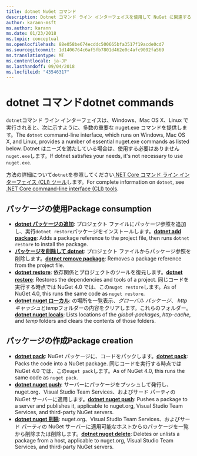 ```yaml
---
title: dotnet NuGet コマンド
description: Dotnet コマンド ライン インターフェイスを使用して NuGet に関連するコマンドの簡単なリファレンスです。
author: karann-msft
ms.author: karann
ms.date: 01/23/2018
ms.topic: conceptual
ms.openlocfilehash: 88e058be674ecddc500665bfa3517f19acde0cd7
ms.sourcegitcommit: 1d1406764c6af5fb7801d462e0c4afc9092fa569
ms.translationtype: MT
ms.contentlocale: ja-JP
ms.lasthandoff: 09/04/2018
ms.locfileid: "43546317"
---
```

# <a name="dotnet-commands"></a><span data-ttu-id="d216c-103">dotnet コマンド</span><span class="sxs-lookup"><span data-stu-id="d216c-103">dotnet commands</span></span>

<span data-ttu-id="d216c-104">`dotnet`コマンド ライン インターフェイスは、Windows、Mac OS X、Linux で実行されると、次に示すように、多数の重要な nuget.exe コマンドを提供します。</span><span class="sxs-lookup"><span data-stu-id="d216c-104">The `dotnet` command-line interface, which runs on Windows, Mac OS X, and Linux, provides a number of essential nuget.exe commands as listed below.</span></span> <span data-ttu-id="d216c-105">Dotnet はニーズを満たしている場合は、使用する必要はありません`nuget.exe`します。</span><span class="sxs-lookup"><span data-stu-id="d216c-105">If dotnet satisfies your needs, it's not necessary to use `nuget.exe`.</span></span>

<span data-ttu-id="d216c-106">方法の詳細について`dotnet`を参照してください[.NET Core コマンド ライン インターフェイス (CLI) ツール](/dotnet/core/tools/?tabs=netcore2x)します。</span><span class="sxs-lookup"><span data-stu-id="d216c-106">For complete information on `dotnet`, see [.NET Core command-line interface (CLI) tools](/dotnet/core/tools/?tabs=netcore2x).</span></span>

## <a name="package-consumption"></a><span data-ttu-id="d216c-107">パッケージの使用</span><span class="sxs-lookup"><span data-stu-id="d216c-107">Package consumption</span></span>

- <span data-ttu-id="d216c-108">[**dotnet パッケージの追加**](/dotnet/core/tools/dotnet-add-package): プロジェクト ファイルにパッケージ参照を追加し、実行`dotnet restore`パッケージをインストールします。</span><span class="sxs-lookup"><span data-stu-id="d216c-108">[**dotnet add package**](/dotnet/core/tools/dotnet-add-package): Adds a package reference to the project file, then runs `dotnet restore` to install the package.</span></span>
- <span data-ttu-id="d216c-109">[**パッケージを削除して dotnet**](/dotnet/core/tools/dotnet-remove-package): プロジェクト ファイルからパッケージ参照を削除します。</span><span class="sxs-lookup"><span data-stu-id="d216c-109">[**dotnet remove package**](/dotnet/core/tools/dotnet-remove-package): Removes a package reference from the project file.</span></span>
- <span data-ttu-id="d216c-110">[**dotnet restore**](/dotnet/core/tools/dotnet-restore?tabs=netcore2x): 依存関係とプロジェクトのツールを復元します。</span><span class="sxs-lookup"><span data-stu-id="d216c-110">[**dotnet restore**](/dotnet/core/tools/dotnet-restore?tabs=netcore2x): Restores the dependencies and tools of a project.</span></span> <span data-ttu-id="d216c-111">同じコードを実行する時点では NuGet 4.0 では、この`nuget restore`します。</span><span class="sxs-lookup"><span data-stu-id="d216c-111">As of NuGet 4.0, this runs the same code as `nuget restore`.</span></span>
- <span data-ttu-id="d216c-112">[**dotnet nuget ローカル**](/dotnet/core/tools/dotnet-nuget-locals): の場所を一覧表示、*グローバル パッケージ*、 *http キャッシュ*と*temp*フォルダーの内容をクリアします。これらのフォルダー。</span><span class="sxs-lookup"><span data-stu-id="d216c-112">[**dotnet nuget locals**](/dotnet/core/tools/dotnet-nuget-locals): Lists locations of the *global-packages*, *http-cache*, and *temp* folders and clears the contents of those folders.</span></span>

## <a name="package-creation"></a><span data-ttu-id="d216c-113">パッケージの作成</span><span class="sxs-lookup"><span data-stu-id="d216c-113">Package creation</span></span>

- <span data-ttu-id="d216c-114">[**dotnet pack**](/dotnet/core/tools/dotnet-pack?tabs=netcore2x): NuGet パッケージに、コードをパックします。</span><span class="sxs-lookup"><span data-stu-id="d216c-114">[**dotnet pack**](/dotnet/core/tools/dotnet-pack?tabs=netcore2x): Packs the code into a NuGet package.</span></span> <span data-ttu-id="d216c-115">同じコードを実行する時点では NuGet 4.0 では、この`nuget pack`します。</span><span class="sxs-lookup"><span data-stu-id="d216c-115">As of NuGet 4.0, this runs the same code as `nuget pack`.</span></span>
- <span data-ttu-id="d216c-116">[**dotnet nuget push**](/dotnet/core/tools/dotnet-nuget-push): サーバーにパッケージをプッシュして発行し、nuget.org、Visual Studio Team Services、およびサード パーティの NuGet サーバーに適用します。</span><span class="sxs-lookup"><span data-stu-id="d216c-116">[**dotnet nuget push**](/dotnet/core/tools/dotnet-nuget-push): Pushes a package to a server and publishes it, applicable to nuget.org, Visual Studio Team Services, and third-party NuGet servers.</span></span>
- <span data-ttu-id="d216c-117">[**dotnet nuget 削除**](/dotnet/core/tools/dotnet-nuget-delete): nuget.org、Visual Studio Team Services、およびサード パーティの NuGet サーバーに適用可能なホストからのパッケージを一覧から削除または削除します。</span><span class="sxs-lookup"><span data-stu-id="d216c-117">[**dotnet nuget delete**](/dotnet/core/tools/dotnet-nuget-delete): Deletes or unlists a package from a host, applicable to nuget.org, Visual Studio Team Services, and third-party NuGet servers.</span></span>
